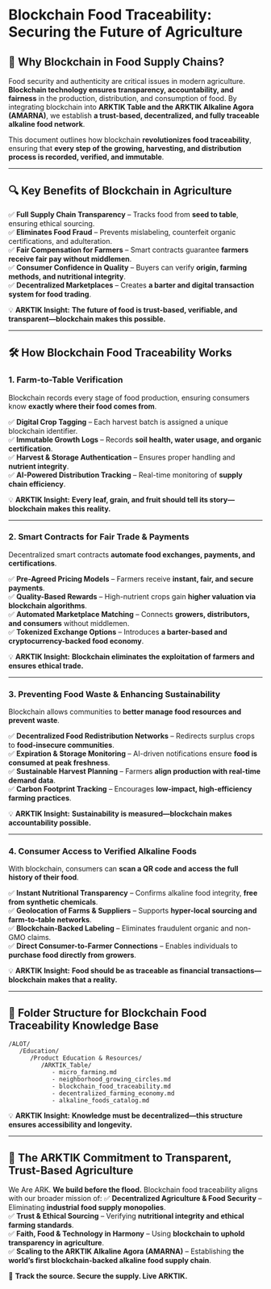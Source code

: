 # Blockchain Food Traceability: Securing the Future of Agriculture

## 🔗 **Why Blockchain in Food Supply Chains?**
Food security and authenticity are critical issues in modern agriculture. **Blockchain technology ensures transparency, accountability, and fairness** in the production, distribution, and consumption of food. By integrating blockchain into **ARKTIK Table and the ARKTIK Alkaline Agora (AMARNA)**, we establish **a trust-based, decentralized, and fully traceable alkaline food network**.

This document outlines how blockchain **revolutionizes food traceability**, ensuring that **every step of the growing, harvesting, and distribution process is recorded, verified, and immutable**.

---

## 🔍 **Key Benefits of Blockchain in Agriculture**
✅ **Full Supply Chain Transparency** – Tracks food from **seed to table**, ensuring ethical sourcing.  
✅ **Eliminates Food Fraud** – Prevents mislabeling, counterfeit organic certifications, and adulteration.  
✅ **Fair Compensation for Farmers** – Smart contracts guarantee **farmers receive fair pay without middlemen**.  
✅ **Consumer Confidence in Quality** – Buyers can verify **origin, farming methods, and nutritional integrity**.  
✅ **Decentralized Marketplaces** – Creates **a barter and digital transaction system for food trading**.  

💡 **ARKTIK Insight:** **The future of food is trust-based, verifiable, and transparent—blockchain makes this possible.**

---

## 🛠️ **How Blockchain Food Traceability Works**
### **1. Farm-to-Table Verification**
Blockchain records every stage of food production, ensuring consumers know **exactly where their food comes from**.

✅ **Digital Crop Tagging** – Each harvest batch is assigned a unique blockchain identifier.  
✅ **Immutable Growth Logs** – Records **soil health, water usage, and organic certification**.  
✅ **Harvest & Storage Authentication** – Ensures proper handling and **nutrient integrity**.  
✅ **AI-Powered Distribution Tracking** – Real-time monitoring of **supply chain efficiency**.  

💡 **ARKTIK Insight:** **Every leaf, grain, and fruit should tell its story—blockchain makes this reality.**

---

### **2. Smart Contracts for Fair Trade & Payments**
Decentralized smart contracts **automate food exchanges, payments, and certifications**.

✅ **Pre-Agreed Pricing Models** – Farmers receive **instant, fair, and secure payments**.  
✅ **Quality-Based Rewards** – High-nutrient crops gain **higher valuation via blockchain algorithms**.  
✅ **Automated Marketplace Matching** – Connects **growers, distributors, and consumers** without middlemen.  
✅ **Tokenized Exchange Options** – Introduces **a barter-based and cryptocurrency-backed food economy**.  

💡 **ARKTIK Insight:** **Blockchain eliminates the exploitation of farmers and ensures ethical trade.**

---

### **3. Preventing Food Waste & Enhancing Sustainability**
Blockchain allows communities to **better manage food resources and prevent waste**.

✅ **Decentralized Food Redistribution Networks** – Redirects surplus crops to **food-insecure communities**.  
✅ **Expiration & Storage Monitoring** – AI-driven notifications ensure **food is consumed at peak freshness**.  
✅ **Sustainable Harvest Planning** – Farmers **align production with real-time demand data**.  
✅ **Carbon Footprint Tracking** – Encourages **low-impact, high-efficiency farming practices**.  

💡 **ARKTIK Insight:** **Sustainability is measured—blockchain makes accountability possible.**

---

### **4. Consumer Access to Verified Alkaline Foods**
With blockchain, consumers can **scan a QR code and access the full history of their food**.

✅ **Instant Nutritional Transparency** – Confirms alkaline food integrity, **free from synthetic chemicals**.  
✅ **Geolocation of Farms & Suppliers** – Supports **hyper-local sourcing and farm-to-table networks**.  
✅ **Blockchain-Backed Labeling** – Eliminates fraudulent organic and non-GMO claims.  
✅ **Direct Consumer-to-Farmer Connections** – Enables individuals to **purchase food directly from growers**.  

💡 **ARKTIK Insight:** **Food should be as traceable as financial transactions—blockchain makes that a reality.**

---

## 📂 **Folder Structure for Blockchain Food Traceability Knowledge Base**
```
/ALOT/
   /Education/
      /Product Education & Resources/
         /ARKTIK_Table/
            - micro_farming.md
            - neighborhood_growing_circles.md
            - blockchain_food_traceability.md
            - decentralized_farming_economy.md
            - alkaline_foods_catalog.md
```
💡 **ARKTIK Insight:** **Knowledge must be decentralized—this structure ensures accessibility and longevity.**

---

## 🌿 **The ARKTIK Commitment to Transparent, Trust-Based Agriculture**
We Are ARK. **We build before the flood.** Blockchain food traceability aligns with our broader mission of:
✅ **Decentralized Agriculture & Food Security** – Eliminating **industrial food supply monopolies**.  
✅ **Trust & Ethical Sourcing** – Verifying **nutritional integrity and ethical farming standards**.  
✅ **Faith, Food & Technology in Harmony** – Using **blockchain to uphold transparency in agriculture**.  
✅ **Scaling to the ARKTIK Alkaline Agora (AMARNA)** – Establishing **the world’s first blockchain-backed alkaline food supply chain**.  

🌱 **Track the source. Secure the supply. Live ARKTIK.**

